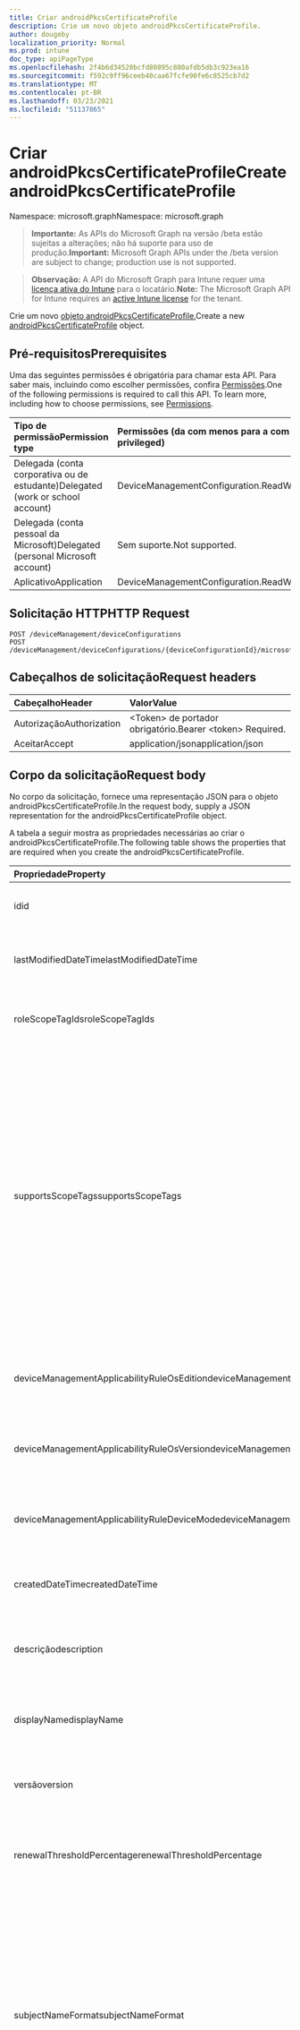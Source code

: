 ```yaml
---
title: Criar androidPkcsCertificateProfile
description: Crie um novo objeto androidPkcsCertificateProfile.
author: dougeby
localization_priority: Normal
ms.prod: intune
doc_type: apiPageType
ms.openlocfilehash: 2f4b6d34520bcfd80895c880afdb5db3c923ea16
ms.sourcegitcommit: f592c9ff96ceeb40caa67fcfe90fe6c8525cb7d2
ms.translationtype: MT
ms.contentlocale: pt-BR
ms.lasthandoff: 03/23/2021
ms.locfileid: "51137865"
---
```

# <a name="create-androidpkcscertificateprofile"></a><span data-ttu-id="45300-103">Criar androidPkcsCertificateProfile</span><span class="sxs-lookup"><span data-stu-id="45300-103">Create androidPkcsCertificateProfile</span></span>

<span data-ttu-id="45300-104">Namespace: microsoft.graph</span><span class="sxs-lookup"><span data-stu-id="45300-104">Namespace: microsoft.graph</span></span>

> <span data-ttu-id="45300-105">**Importante:** As APIs do Microsoft Graph na versão /beta estão sujeitas a alterações; não há suporte para uso de produção.</span><span class="sxs-lookup"><span data-stu-id="45300-105">**Important:** Microsoft Graph APIs under the /beta version are subject to change; production use is not supported.</span></span>

> <span data-ttu-id="45300-106">**Observação:** A API do Microsoft Graph para Intune requer uma [licença ativa do Intune](https://go.microsoft.com/fwlink/?linkid=839381) para o locatário.</span><span class="sxs-lookup"><span data-stu-id="45300-106">**Note:** The Microsoft Graph API for Intune requires an [active Intune license](https://go.microsoft.com/fwlink/?linkid=839381) for the tenant.</span></span>

<span data-ttu-id="45300-107">Crie um novo [objeto androidPkcsCertificateProfile.](../resources/intune-deviceconfig-androidpkcscertificateprofile.md)</span><span class="sxs-lookup"><span data-stu-id="45300-107">Create a new [androidPkcsCertificateProfile](../resources/intune-deviceconfig-androidpkcscertificateprofile.md) object.</span></span>

## <a name="prerequisites"></a><span data-ttu-id="45300-108">Pré-requisitos</span><span class="sxs-lookup"><span data-stu-id="45300-108">Prerequisites</span></span>
<span data-ttu-id="45300-p101">Uma das seguintes permissões é obrigatória para chamar esta API. Para saber mais, incluindo como escolher permissões, confira [Permissões](/graph/permissions-reference).</span><span class="sxs-lookup"><span data-stu-id="45300-p101">One of the following permissions is required to call this API. To learn more, including how to choose permissions, see [Permissions](/graph/permissions-reference).</span></span>

|<span data-ttu-id="45300-111">Tipo de permissão</span><span class="sxs-lookup"><span data-stu-id="45300-111">Permission type</span></span>|<span data-ttu-id="45300-112">Permissões (da com menos para a com mais privilégios)</span><span class="sxs-lookup"><span data-stu-id="45300-112">Permissions (from least to most privileged)</span></span>|
|:---|:---|
|<span data-ttu-id="45300-113">Delegada (conta corporativa ou de estudante)</span><span class="sxs-lookup"><span data-stu-id="45300-113">Delegated (work or school account)</span></span>|<span data-ttu-id="45300-114">DeviceManagementConfiguration.ReadWrite.All</span><span class="sxs-lookup"><span data-stu-id="45300-114">DeviceManagementConfiguration.ReadWrite.All</span></span>|
|<span data-ttu-id="45300-115">Delegada (conta pessoal da Microsoft)</span><span class="sxs-lookup"><span data-stu-id="45300-115">Delegated (personal Microsoft account)</span></span>|<span data-ttu-id="45300-116">Sem suporte.</span><span class="sxs-lookup"><span data-stu-id="45300-116">Not supported.</span></span>|
|<span data-ttu-id="45300-117">Aplicativo</span><span class="sxs-lookup"><span data-stu-id="45300-117">Application</span></span>|<span data-ttu-id="45300-118">DeviceManagementConfiguration.ReadWrite.All</span><span class="sxs-lookup"><span data-stu-id="45300-118">DeviceManagementConfiguration.ReadWrite.All</span></span>|

## <a name="http-request"></a><span data-ttu-id="45300-119">Solicitação HTTP</span><span class="sxs-lookup"><span data-stu-id="45300-119">HTTP Request</span></span>
<!-- {
  "blockType": "ignored"
}
-->
``` http
POST /deviceManagement/deviceConfigurations
POST /deviceManagement/deviceConfigurations/{deviceConfigurationId}/microsoft.graph.windowsDomainJoinConfiguration/networkAccessConfigurations
```

## <a name="request-headers"></a><span data-ttu-id="45300-120">Cabeçalhos de solicitação</span><span class="sxs-lookup"><span data-stu-id="45300-120">Request headers</span></span>
|<span data-ttu-id="45300-121">Cabeçalho</span><span class="sxs-lookup"><span data-stu-id="45300-121">Header</span></span>|<span data-ttu-id="45300-122">Valor</span><span class="sxs-lookup"><span data-stu-id="45300-122">Value</span></span>|
|:---|:---|
|<span data-ttu-id="45300-123">Autorização</span><span class="sxs-lookup"><span data-stu-id="45300-123">Authorization</span></span>|<span data-ttu-id="45300-124">&lt;Token&gt; de portador obrigatório.</span><span class="sxs-lookup"><span data-stu-id="45300-124">Bearer &lt;token&gt; Required.</span></span>|
|<span data-ttu-id="45300-125">Aceitar</span><span class="sxs-lookup"><span data-stu-id="45300-125">Accept</span></span>|<span data-ttu-id="45300-126">application/json</span><span class="sxs-lookup"><span data-stu-id="45300-126">application/json</span></span>|

## <a name="request-body"></a><span data-ttu-id="45300-127">Corpo da solicitação</span><span class="sxs-lookup"><span data-stu-id="45300-127">Request body</span></span>
<span data-ttu-id="45300-128">No corpo da solicitação, fornece uma representação JSON para o objeto androidPkcsCertificateProfile.</span><span class="sxs-lookup"><span data-stu-id="45300-128">In the request body, supply a JSON representation for the androidPkcsCertificateProfile object.</span></span>

<span data-ttu-id="45300-129">A tabela a seguir mostra as propriedades necessárias ao criar o androidPkcsCertificateProfile.</span><span class="sxs-lookup"><span data-stu-id="45300-129">The following table shows the properties that are required when you create the androidPkcsCertificateProfile.</span></span>

|<span data-ttu-id="45300-130">Propriedade</span><span class="sxs-lookup"><span data-stu-id="45300-130">Property</span></span>|<span data-ttu-id="45300-131">Tipo</span><span class="sxs-lookup"><span data-stu-id="45300-131">Type</span></span>|<span data-ttu-id="45300-132">Descrição</span><span class="sxs-lookup"><span data-stu-id="45300-132">Description</span></span>|
|:---|:---|:---|
|<span data-ttu-id="45300-133">id</span><span class="sxs-lookup"><span data-stu-id="45300-133">id</span></span>|<span data-ttu-id="45300-134">Cadeia de caracteres</span><span class="sxs-lookup"><span data-stu-id="45300-134">String</span></span>|<span data-ttu-id="45300-135">Chave da entidade.</span><span class="sxs-lookup"><span data-stu-id="45300-135">Key of the entity.</span></span> <span data-ttu-id="45300-136">Herdada de [deviceConfiguration](../resources/intune-shared-deviceconfiguration.md)</span><span class="sxs-lookup"><span data-stu-id="45300-136">Inherited from [deviceConfiguration](../resources/intune-shared-deviceconfiguration.md)</span></span>|
|<span data-ttu-id="45300-137">lastModifiedDateTime</span><span class="sxs-lookup"><span data-stu-id="45300-137">lastModifiedDateTime</span></span>|<span data-ttu-id="45300-138">DateTimeOffset</span><span class="sxs-lookup"><span data-stu-id="45300-138">DateTimeOffset</span></span>|<span data-ttu-id="45300-139">DateTime da última modificação do objeto.</span><span class="sxs-lookup"><span data-stu-id="45300-139">DateTime the object was last modified.</span></span> <span data-ttu-id="45300-140">Herdada de [deviceConfiguration](../resources/intune-shared-deviceconfiguration.md)</span><span class="sxs-lookup"><span data-stu-id="45300-140">Inherited from [deviceConfiguration](../resources/intune-shared-deviceconfiguration.md)</span></span>|
|<span data-ttu-id="45300-141">roleScopeTagIds</span><span class="sxs-lookup"><span data-stu-id="45300-141">roleScopeTagIds</span></span>|<span data-ttu-id="45300-142">Coleção de cadeias de caracteres</span><span class="sxs-lookup"><span data-stu-id="45300-142">String collection</span></span>|<span data-ttu-id="45300-143">Lista de marcas de escopo para esta instância entity.</span><span class="sxs-lookup"><span data-stu-id="45300-143">List of Scope Tags for this Entity instance.</span></span> <span data-ttu-id="45300-144">Herdada de [deviceConfiguration](../resources/intune-shared-deviceconfiguration.md)</span><span class="sxs-lookup"><span data-stu-id="45300-144">Inherited from [deviceConfiguration](../resources/intune-shared-deviceconfiguration.md)</span></span>|
|<span data-ttu-id="45300-145">supportsScopeTags</span><span class="sxs-lookup"><span data-stu-id="45300-145">supportsScopeTags</span></span>|<span data-ttu-id="45300-146">Booleano</span><span class="sxs-lookup"><span data-stu-id="45300-146">Boolean</span></span>|<span data-ttu-id="45300-147">Indica se a Configuração de Dispositivo subjacente dá suporte ou não à atribuição de marcas de escopo.</span><span class="sxs-lookup"><span data-stu-id="45300-147">Indicates whether or not the underlying Device Configuration supports the assignment of scope tags.</span></span> <span data-ttu-id="45300-148">A atribuição à propriedade ScopeTags não é permitida quando esse valor é falso e as entidades não estarão visíveis para usuários com escopo.</span><span class="sxs-lookup"><span data-stu-id="45300-148">Assigning to the ScopeTags property is not allowed when this value is false and entities will not be visible to scoped users.</span></span> <span data-ttu-id="45300-149">Isso ocorre para políticas herdadas criadas no Silverlight e podem ser resolvidas excluindo e recriando a política no Portal do Azure.</span><span class="sxs-lookup"><span data-stu-id="45300-149">This occurs for Legacy policies created in Silverlight and can be resolved by deleting and recreating the policy in the Azure Portal.</span></span> <span data-ttu-id="45300-150">Essa propriedade é somente leitura.</span><span class="sxs-lookup"><span data-stu-id="45300-150">This property is read-only.</span></span> <span data-ttu-id="45300-151">Herdada de [deviceConfiguration](../resources/intune-shared-deviceconfiguration.md)</span><span class="sxs-lookup"><span data-stu-id="45300-151">Inherited from [deviceConfiguration](../resources/intune-shared-deviceconfiguration.md)</span></span>|
|<span data-ttu-id="45300-152">deviceManagementApplicabilityRuleOsEdition</span><span class="sxs-lookup"><span data-stu-id="45300-152">deviceManagementApplicabilityRuleOsEdition</span></span>|[<span data-ttu-id="45300-153">deviceManagementApplicabilityRuleOsEdition</span><span class="sxs-lookup"><span data-stu-id="45300-153">deviceManagementApplicabilityRuleOsEdition</span></span>](../resources/intune-deviceconfig-devicemanagementapplicabilityruleosedition.md)|<span data-ttu-id="45300-154">A aplicabilidade da edição do sistema operacional para esta Política.</span><span class="sxs-lookup"><span data-stu-id="45300-154">The OS edition applicability for this Policy.</span></span> <span data-ttu-id="45300-155">Herdada de [deviceConfiguration](../resources/intune-shared-deviceconfiguration.md)</span><span class="sxs-lookup"><span data-stu-id="45300-155">Inherited from [deviceConfiguration](../resources/intune-shared-deviceconfiguration.md)</span></span>|
|<span data-ttu-id="45300-156">deviceManagementApplicabilityRuleOsVersion</span><span class="sxs-lookup"><span data-stu-id="45300-156">deviceManagementApplicabilityRuleOsVersion</span></span>|[<span data-ttu-id="45300-157">deviceManagementApplicabilityRuleOsVersion</span><span class="sxs-lookup"><span data-stu-id="45300-157">deviceManagementApplicabilityRuleOsVersion</span></span>](../resources/intune-deviceconfig-devicemanagementapplicabilityruleosversion.md)|<span data-ttu-id="45300-158">A regra de aplicabilidade da versão do sistema operacional para esta Política.</span><span class="sxs-lookup"><span data-stu-id="45300-158">The OS version applicability rule for this Policy.</span></span> <span data-ttu-id="45300-159">Herdada de [deviceConfiguration](../resources/intune-shared-deviceconfiguration.md)</span><span class="sxs-lookup"><span data-stu-id="45300-159">Inherited from [deviceConfiguration](../resources/intune-shared-deviceconfiguration.md)</span></span>|
|<span data-ttu-id="45300-160">deviceManagementApplicabilityRuleDeviceMode</span><span class="sxs-lookup"><span data-stu-id="45300-160">deviceManagementApplicabilityRuleDeviceMode</span></span>|[<span data-ttu-id="45300-161">deviceManagementApplicabilityRuleDeviceMode</span><span class="sxs-lookup"><span data-stu-id="45300-161">deviceManagementApplicabilityRuleDeviceMode</span></span>](../resources/intune-deviceconfig-devicemanagementapplicabilityruledevicemode.md)|<span data-ttu-id="45300-162">A regra de aplicabilidade do modo de dispositivo para esta Política.</span><span class="sxs-lookup"><span data-stu-id="45300-162">The device mode applicability rule for this Policy.</span></span> <span data-ttu-id="45300-163">Herdada de [deviceConfiguration](../resources/intune-shared-deviceconfiguration.md)</span><span class="sxs-lookup"><span data-stu-id="45300-163">Inherited from [deviceConfiguration](../resources/intune-shared-deviceconfiguration.md)</span></span>|
|<span data-ttu-id="45300-164">createdDateTime</span><span class="sxs-lookup"><span data-stu-id="45300-164">createdDateTime</span></span>|<span data-ttu-id="45300-165">DateTimeOffset</span><span class="sxs-lookup"><span data-stu-id="45300-165">DateTimeOffset</span></span>|<span data-ttu-id="45300-166">DateTime em que o objeto foi criado.</span><span class="sxs-lookup"><span data-stu-id="45300-166">DateTime the object was created.</span></span> <span data-ttu-id="45300-167">Herdada de [deviceConfiguration](../resources/intune-shared-deviceconfiguration.md)</span><span class="sxs-lookup"><span data-stu-id="45300-167">Inherited from [deviceConfiguration](../resources/intune-shared-deviceconfiguration.md)</span></span>|
|<span data-ttu-id="45300-168">descrição</span><span class="sxs-lookup"><span data-stu-id="45300-168">description</span></span>|<span data-ttu-id="45300-169">Cadeia de caracteres</span><span class="sxs-lookup"><span data-stu-id="45300-169">String</span></span>|<span data-ttu-id="45300-170">O administrador forneceu a descrição da Configuração do dispositivo.</span><span class="sxs-lookup"><span data-stu-id="45300-170">Admin provided description of the Device Configuration.</span></span> <span data-ttu-id="45300-171">Herdada de [deviceConfiguration](../resources/intune-shared-deviceconfiguration.md)</span><span class="sxs-lookup"><span data-stu-id="45300-171">Inherited from [deviceConfiguration](../resources/intune-shared-deviceconfiguration.md)</span></span>|
|<span data-ttu-id="45300-172">displayName</span><span class="sxs-lookup"><span data-stu-id="45300-172">displayName</span></span>|<span data-ttu-id="45300-173">Cadeia de caracteres</span><span class="sxs-lookup"><span data-stu-id="45300-173">String</span></span>|<span data-ttu-id="45300-174">O administrador forneceu o nome da Configuração do dispositivo.</span><span class="sxs-lookup"><span data-stu-id="45300-174">Admin provided name of the device configuration.</span></span> <span data-ttu-id="45300-175">Herdada de [deviceConfiguration](../resources/intune-shared-deviceconfiguration.md)</span><span class="sxs-lookup"><span data-stu-id="45300-175">Inherited from [deviceConfiguration](../resources/intune-shared-deviceconfiguration.md)</span></span>|
|<span data-ttu-id="45300-176">versão</span><span class="sxs-lookup"><span data-stu-id="45300-176">version</span></span>|<span data-ttu-id="45300-177">Int32</span><span class="sxs-lookup"><span data-stu-id="45300-177">Int32</span></span>|<span data-ttu-id="45300-178">Versão da configuração do dispositivo.</span><span class="sxs-lookup"><span data-stu-id="45300-178">Version of the device configuration.</span></span> <span data-ttu-id="45300-179">Herdada de [deviceConfiguration](../resources/intune-shared-deviceconfiguration.md)</span><span class="sxs-lookup"><span data-stu-id="45300-179">Inherited from [deviceConfiguration](../resources/intune-shared-deviceconfiguration.md)</span></span>|
|<span data-ttu-id="45300-180">renewalThresholdPercentage</span><span class="sxs-lookup"><span data-stu-id="45300-180">renewalThresholdPercentage</span></span>|<span data-ttu-id="45300-181">Int32</span><span class="sxs-lookup"><span data-stu-id="45300-181">Int32</span></span>|<span data-ttu-id="45300-182">Porcentagem de limite de renovação de certificado.</span><span class="sxs-lookup"><span data-stu-id="45300-182">Certificate renewal threshold percentage.</span></span> <span data-ttu-id="45300-183">Valores válidos de 1 a 99 Herdados [de androidCertificateProfileBase](../resources/intune-deviceconfig-androidcertificateprofilebase.md)</span><span class="sxs-lookup"><span data-stu-id="45300-183">Valid values 1 to 99 Inherited from [androidCertificateProfileBase](../resources/intune-deviceconfig-androidcertificateprofilebase.md)</span></span>|
|<span data-ttu-id="45300-184">subjectNameFormat</span><span class="sxs-lookup"><span data-stu-id="45300-184">subjectNameFormat</span></span>|[<span data-ttu-id="45300-185">subjectNameFormat</span><span class="sxs-lookup"><span data-stu-id="45300-185">subjectNameFormat</span></span>](../resources/intune-deviceconfig-subjectnameformat.md)|<span data-ttu-id="45300-186">Formato de Nome do Assunto do Certificado.</span><span class="sxs-lookup"><span data-stu-id="45300-186">Certificate Subject Name Format.</span></span> <span data-ttu-id="45300-187">Herdado [do androidCertificateProfileBase](../resources/intune-deviceconfig-androidcertificateprofilebase.md).</span><span class="sxs-lookup"><span data-stu-id="45300-187">Inherited from [androidCertificateProfileBase](../resources/intune-deviceconfig-androidcertificateprofilebase.md).</span></span> <span data-ttu-id="45300-188">Os valores possíveis são: `commonName`, `commonNameIncludingEmail`, `commonNameAsEmail`, `custom`, `commonNameAsIMEI`, `commonNameAsSerialNumber`, `commonNameAsAadDeviceId`, `commonNameAsIntuneDeviceId`, `commonNameAsDurableDeviceId`.</span><span class="sxs-lookup"><span data-stu-id="45300-188">Possible values are: `commonName`, `commonNameIncludingEmail`, `commonNameAsEmail`, `custom`, `commonNameAsIMEI`, `commonNameAsSerialNumber`, `commonNameAsAadDeviceId`, `commonNameAsIntuneDeviceId`, `commonNameAsDurableDeviceId`.</span></span>|
|<span data-ttu-id="45300-189">subjectAlternativeNameType</span><span class="sxs-lookup"><span data-stu-id="45300-189">subjectAlternativeNameType</span></span>|[<span data-ttu-id="45300-190">subjectAlternativeNameType</span><span class="sxs-lookup"><span data-stu-id="45300-190">subjectAlternativeNameType</span></span>](../resources/intune-shared-subjectalternativenametype.md)|<span data-ttu-id="45300-191">Tipo de nome alternativo do assunto do certificado.</span><span class="sxs-lookup"><span data-stu-id="45300-191">Certificate Subject Alternative Name Type.</span></span> <span data-ttu-id="45300-192">Herdado [do androidCertificateProfileBase](../resources/intune-deviceconfig-androidcertificateprofilebase.md).</span><span class="sxs-lookup"><span data-stu-id="45300-192">Inherited from [androidCertificateProfileBase](../resources/intune-deviceconfig-androidcertificateprofilebase.md).</span></span> <span data-ttu-id="45300-193">Os possíveis valores são: `none`, `emailAddress`, `userPrincipalName`, `customAzureADAttribute`, `domainNameService`, `universalResourceIdentifier`.</span><span class="sxs-lookup"><span data-stu-id="45300-193">Possible values are: `none`, `emailAddress`, `userPrincipalName`, `customAzureADAttribute`, `domainNameService`, `universalResourceIdentifier`.</span></span>|
|<span data-ttu-id="45300-194">certificateValidityPeriodValue</span><span class="sxs-lookup"><span data-stu-id="45300-194">certificateValidityPeriodValue</span></span>|<span data-ttu-id="45300-195">Int32</span><span class="sxs-lookup"><span data-stu-id="45300-195">Int32</span></span>|<span data-ttu-id="45300-196">Valor do Período de Validade do Certificado.</span><span class="sxs-lookup"><span data-stu-id="45300-196">Value for the Certificate Validity Period.</span></span> <span data-ttu-id="45300-197">Herdado [de androidCertificateProfileBase](../resources/intune-deviceconfig-androidcertificateprofilebase.md)</span><span class="sxs-lookup"><span data-stu-id="45300-197">Inherited from [androidCertificateProfileBase](../resources/intune-deviceconfig-androidcertificateprofilebase.md)</span></span>|
|<span data-ttu-id="45300-198">certificateValidityPeriodScale</span><span class="sxs-lookup"><span data-stu-id="45300-198">certificateValidityPeriodScale</span></span>|[<span data-ttu-id="45300-199">certificateValidityPeriodScale</span><span class="sxs-lookup"><span data-stu-id="45300-199">certificateValidityPeriodScale</span></span>](../resources/intune-shared-certificatevalidityperiodscale.md)|<span data-ttu-id="45300-200">Dimensione para o Período de Validade do Certificado.</span><span class="sxs-lookup"><span data-stu-id="45300-200">Scale for the Certificate Validity Period.</span></span> <span data-ttu-id="45300-201">Herdado [do androidCertificateProfileBase](../resources/intune-deviceconfig-androidcertificateprofilebase.md).</span><span class="sxs-lookup"><span data-stu-id="45300-201">Inherited from [androidCertificateProfileBase](../resources/intune-deviceconfig-androidcertificateprofilebase.md).</span></span> <span data-ttu-id="45300-202">Os valores possíveis são: `days`, `months`, `years`.</span><span class="sxs-lookup"><span data-stu-id="45300-202">Possible values are: `days`, `months`, `years`.</span></span>|
|<span data-ttu-id="45300-203">extendedKeyUsages</span><span class="sxs-lookup"><span data-stu-id="45300-203">extendedKeyUsages</span></span>|<span data-ttu-id="45300-204">[Coleção extendedKeyUsage](../resources/intune-shared-extendedkeyusage.md)</span><span class="sxs-lookup"><span data-stu-id="45300-204">[extendedKeyUsage](../resources/intune-shared-extendedkeyusage.md) collection</span></span>|<span data-ttu-id="45300-205">Configurações de Uso de Chave Estendida (EKU).</span><span class="sxs-lookup"><span data-stu-id="45300-205">Extended Key Usage (EKU) settings.</span></span> <span data-ttu-id="45300-206">Esta coleção pode conter um máximo de 500 elementos.</span><span class="sxs-lookup"><span data-stu-id="45300-206">This collection can contain a maximum of 500 elements.</span></span> <span data-ttu-id="45300-207">Herdado [de androidCertificateProfileBase](../resources/intune-deviceconfig-androidcertificateprofilebase.md)</span><span class="sxs-lookup"><span data-stu-id="45300-207">Inherited from [androidCertificateProfileBase](../resources/intune-deviceconfig-androidcertificateprofilebase.md)</span></span>|
|<span data-ttu-id="45300-208">certificationAuthority</span><span class="sxs-lookup"><span data-stu-id="45300-208">certificationAuthority</span></span>|<span data-ttu-id="45300-209">Cadeia de caracteres</span><span class="sxs-lookup"><span data-stu-id="45300-209">String</span></span>|<span data-ttu-id="45300-210">Autoridade de Certificação PKCS</span><span class="sxs-lookup"><span data-stu-id="45300-210">PKCS Certification Authority</span></span>|
|<span data-ttu-id="45300-211">certificationAuthorityName</span><span class="sxs-lookup"><span data-stu-id="45300-211">certificationAuthorityName</span></span>|<span data-ttu-id="45300-212">Cadeia de caracteres</span><span class="sxs-lookup"><span data-stu-id="45300-212">String</span></span>|<span data-ttu-id="45300-213">Nome da autoridade de certificação PKCS</span><span class="sxs-lookup"><span data-stu-id="45300-213">PKCS Certification Authority Name</span></span>|
|<span data-ttu-id="45300-214">certificateTemplateName</span><span class="sxs-lookup"><span data-stu-id="45300-214">certificateTemplateName</span></span>|<span data-ttu-id="45300-215">Cadeia de caracteres</span><span class="sxs-lookup"><span data-stu-id="45300-215">String</span></span>|<span data-ttu-id="45300-216">Nome do modelo de certificado PKCS</span><span class="sxs-lookup"><span data-stu-id="45300-216">PKCS Certificate Template Name</span></span>|
|<span data-ttu-id="45300-217">subjectAlternativeNameFormatString</span><span class="sxs-lookup"><span data-stu-id="45300-217">subjectAlternativeNameFormatString</span></span>|<span data-ttu-id="45300-218">Cadeia de caracteres</span><span class="sxs-lookup"><span data-stu-id="45300-218">String</span></span>|<span data-ttu-id="45300-219">Cadeia de caracteres personalizada que define o Atributo AAD.</span><span class="sxs-lookup"><span data-stu-id="45300-219">Custom String that defines the AAD Attribute.</span></span>|



## <a name="response"></a><span data-ttu-id="45300-220">Resposta</span><span class="sxs-lookup"><span data-stu-id="45300-220">Response</span></span>
<span data-ttu-id="45300-221">Se tiver êxito, este método retornará um código de resposta e um `201 Created` [objeto androidPkcsCertificateProfile](../resources/intune-deviceconfig-androidpkcscertificateprofile.md) no corpo da resposta.</span><span class="sxs-lookup"><span data-stu-id="45300-221">If successful, this method returns a `201 Created` response code and a [androidPkcsCertificateProfile](../resources/intune-deviceconfig-androidpkcscertificateprofile.md) object in the response body.</span></span>

## <a name="example"></a><span data-ttu-id="45300-222">Exemplo</span><span class="sxs-lookup"><span data-stu-id="45300-222">Example</span></span>

### <a name="request"></a><span data-ttu-id="45300-223">Solicitação</span><span class="sxs-lookup"><span data-stu-id="45300-223">Request</span></span>
<span data-ttu-id="45300-224">Este é um exemplo da solicitação.</span><span class="sxs-lookup"><span data-stu-id="45300-224">Here is an example of the request.</span></span>
``` http
POST https://graph.microsoft.com/beta/deviceManagement/deviceConfigurations
Content-type: application/json
Content-length: 1731

{
  "@odata.type": "#microsoft.graph.androidPkcsCertificateProfile",
  "roleScopeTagIds": [
    "Role Scope Tag Ids value"
  ],
  "supportsScopeTags": true,
  "deviceManagementApplicabilityRuleOsEdition": {
    "@odata.type": "microsoft.graph.deviceManagementApplicabilityRuleOsEdition",
    "osEditionTypes": [
      "windows10EnterpriseN"
    ],
    "name": "Name value",
    "ruleType": "exclude"
  },
  "deviceManagementApplicabilityRuleOsVersion": {
    "@odata.type": "microsoft.graph.deviceManagementApplicabilityRuleOsVersion",
    "minOSVersion": "Min OSVersion value",
    "maxOSVersion": "Max OSVersion value",
    "name": "Name value",
    "ruleType": "exclude"
  },
  "deviceManagementApplicabilityRuleDeviceMode": {
    "@odata.type": "microsoft.graph.deviceManagementApplicabilityRuleDeviceMode",
    "deviceMode": "sModeConfiguration",
    "name": "Name value",
    "ruleType": "exclude"
  },
  "description": "Description value",
  "displayName": "Display Name value",
  "version": 7,
  "renewalThresholdPercentage": 10,
  "subjectNameFormat": "commonNameIncludingEmail",
  "subjectAlternativeNameType": "emailAddress",
  "certificateValidityPeriodValue": 14,
  "certificateValidityPeriodScale": "months",
  "extendedKeyUsages": [
    {
      "@odata.type": "microsoft.graph.extendedKeyUsage",
      "name": "Name value",
      "objectIdentifier": "Object Identifier value"
    }
  ],
  "certificationAuthority": "Certification Authority value",
  "certificationAuthorityName": "Certification Authority Name value",
  "certificateTemplateName": "Certificate Template Name value",
  "subjectAlternativeNameFormatString": "Subject Alternative Name Format String value"
}
```

### <a name="response"></a><span data-ttu-id="45300-225">Resposta</span><span class="sxs-lookup"><span data-stu-id="45300-225">Response</span></span>
<span data-ttu-id="45300-p119">Veja a seguir um exemplo da resposta. Observação: o objeto response mostrado aqui pode estar truncado por motivos de concisão. Todas as propriedades serão retornadas de uma chamada real.</span><span class="sxs-lookup"><span data-stu-id="45300-p119">Here is an example of the response. Note: The response object shown here may be truncated for brevity. All of the properties will be returned from an actual call.</span></span>
``` http
HTTP/1.1 201 Created
Content-Type: application/json
Content-Length: 1903

{
  "@odata.type": "#microsoft.graph.androidPkcsCertificateProfile",
  "id": "bb55705b-705b-bb55-5b70-55bb5b7055bb",
  "lastModifiedDateTime": "2017-01-01T00:00:35.1329464-08:00",
  "roleScopeTagIds": [
    "Role Scope Tag Ids value"
  ],
  "supportsScopeTags": true,
  "deviceManagementApplicabilityRuleOsEdition": {
    "@odata.type": "microsoft.graph.deviceManagementApplicabilityRuleOsEdition",
    "osEditionTypes": [
      "windows10EnterpriseN"
    ],
    "name": "Name value",
    "ruleType": "exclude"
  },
  "deviceManagementApplicabilityRuleOsVersion": {
    "@odata.type": "microsoft.graph.deviceManagementApplicabilityRuleOsVersion",
    "minOSVersion": "Min OSVersion value",
    "maxOSVersion": "Max OSVersion value",
    "name": "Name value",
    "ruleType": "exclude"
  },
  "deviceManagementApplicabilityRuleDeviceMode": {
    "@odata.type": "microsoft.graph.deviceManagementApplicabilityRuleDeviceMode",
    "deviceMode": "sModeConfiguration",
    "name": "Name value",
    "ruleType": "exclude"
  },
  "createdDateTime": "2017-01-01T00:02:43.5775965-08:00",
  "description": "Description value",
  "displayName": "Display Name value",
  "version": 7,
  "renewalThresholdPercentage": 10,
  "subjectNameFormat": "commonNameIncludingEmail",
  "subjectAlternativeNameType": "emailAddress",
  "certificateValidityPeriodValue": 14,
  "certificateValidityPeriodScale": "months",
  "extendedKeyUsages": [
    {
      "@odata.type": "microsoft.graph.extendedKeyUsage",
      "name": "Name value",
      "objectIdentifier": "Object Identifier value"
    }
  ],
  "certificationAuthority": "Certification Authority value",
  "certificationAuthorityName": "Certification Authority Name value",
  "certificateTemplateName": "Certificate Template Name value",
  "subjectAlternativeNameFormatString": "Subject Alternative Name Format String value"
}
```




